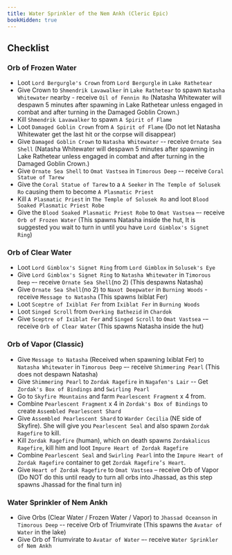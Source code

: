 ```yaml
---
title: Water Sprinkler of the Nem Ankh (Cleric Epic)
bookHidden: true
---
```


## Checklist

### Orb of Frozen Water
- Loot `Lord Bergurgle's Crown` from `Lord Bergurgle` in `Lake Rathetear`
- Give Crown to `Shmendrik Lavawalker` in `Lake Rathetear` to spawn `Natasha Whitewater` nearby - receive `Oil of Fennin Ro` (Natasha Whitewater will despawn 5 minutes after spawning in Lake Rathetear unless engaged in combat and after turning in the Damaged Goblin Crown.)
- Kill `Shmendrik Lavawalker` to spawn `A Spirit of Flame`
- Loot `Damaged Goblin Crown` from `A Spirit of Flame` (Do not let Natasha Whitewater get the last hit or the corpse will disappear)
- Give `Damaged Goblin Crown` to `Natasha Whitewater` -- receive `Ornate Sea Shell` (Natasha Whitewater will despawn 5 minutes after spawning in Lake Rathetear unless engaged in combat and after turning in the Damaged Goblin Crown.) 
- Give `Ornate Sea Shell` to `Omat Vastsea` in `Timorous Deep` -- receive `Coral Statue of Tarew`
- Give the `Coral Statue of Tarew` to a `A Seeker` in `The Temple of Solusek Ro` causing them to become `A Plasmatic Priest`
- Kill `A Plasmatic Priest` in `The Temple of Solusek Ro` and loot `Blood Soaked Plasmatic Priest Robe`
- Give the `Blood Soaked Plasmatic Priest Robe` to `Omat Vastsea` –- receive `Orb of Frozen Water` (This spawns Natasha inside the hut, It is suggested you wait to turn in until you have `Lord Gimblox's Signet Ring`)

### Orb of Clear Water

- Loot `Lord Gimblox's Signet Ring` from `Lord Gimblox` in `Solusek's Eye`
- Give `Lord Gimblox's Signet Ring` to `Natasha Whitewater` in `Timorous Deep` –- receive `Ornate Sea Shell`(no 2) (This despawns Natasha)
- Give `Ornate Sea Shell`(no 2) to `Naxot Deepwater` in `Burning Woods` - receive `Message to Natasha` (This spawns Ixiblat Fer)
- Loot `Sceptre of Ixiblat Fer` from `Ixiblat Fer` in `Burning Woods`
- Loot `Singed Scroll` from `Overking Bathezid` in `Chardok`
- Give `Sceptre of Ixiblat Fer` and `Singed Scroll` to `Omat Vastsea` -– receive `Orb of Clear Water` (This spawns Natasha inside the hut)

### Orb of Vapor (Classic)

- Give `Message to Natasha` (Received when spawning Ixiblat Fer) to `Natasha Whitewater` in `Timorous Deep` –- receive `Shimmering Pearl` (This does not despawn Natasha)
- Give `Shimmering Pearl` to `Zordak Ragefire` in `Nagafen's Lair` -- Get `Zordak's Box of Bindings` and `Swirling Pearl`
- Go to `Skyfire Mountains` and farm `Pearlescent Fragment` x 4 from.
- Combine `Pearlescent Fragment` x 4 in `Zordak's Box of Bindings` to create `Assembled Pearlescent Shard`
- Give `Assembled Pearlescent Shard` to `Warder Cecilia` (NE side of Skyfire). She will give you `Pearlescent Seal` and also spawn `Zordak Ragefire` to kill.
- Kill `Zordak Ragefire` (human), which on death spawns `Zordakalicus Ragefire`, kill him and loot `Impure Heart of Zordak Ragefire`
- Combine `Pearlescent Seal` and `Swirling Pearl` into the `Impure Heart of Zordak Ragefire` container to get `Zordak Ragefire’s Heart`.
- Give `Heart of Zordak Ragefire` to `Omat Vastsea` – receive Orb of Vapor (Do NOT do this until ready to turn all orbs into Jhassad, as this step spawns Jhassad for the final turn in)


### Water Sprinkler of Nem Ankh

- Give Orbs (Clear Water / Frozen Water / Vapor) to `Jhassad Oceanson` in `Timorous Deep` -- receive Orb of Triumvirate (This spawns the `Avatar of Water` in the lake)
- Give Orb of Triumvirate to `Avatar of Water` –- receive `Water Sprinkler of Nem Ankh`
